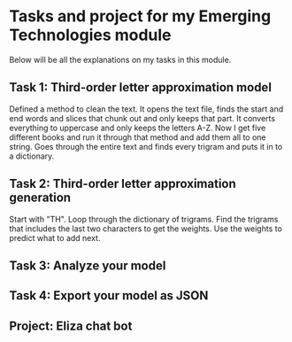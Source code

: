 # Tasks and project for my Emerging Technologies module
Below will be all the explanations on my tasks in this module.

## Task 1: Third-order letter approximation model
Defined a method to clean the text. 
It opens the text file, finds the start and end words and slices that chunk out and only keeps that part.
It converts everything to uppercase and only keeps the letters A-Z.
Now I get five different books and run it through that method and add them all to one string.
Goes through the entire text and finds every trigram and puts it in to a dictionary.

## Task 2: Third-order letter approximation generation
Start with "TH".
Loop through the dictionary of trigrams. 
Find the trigrams that includes the last two characters to get the weights.
Use the weights to predict what to add next.

## Task 3: Analyze your model


## Task 4: Export your model as JSON


## Project: Eliza chat bot
